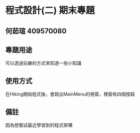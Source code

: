 # 程式設計(二) 期末專題
## 何茹瑄 409570080

## 專題用途
可以透過玩樂的方式來知道一些小知識
## 使用方式
在Hiking開始程式後，會跳出MainMenu的視窗，裡面有四個按鈕
## 備註
因為想嘗試最近學習到的程式架構
